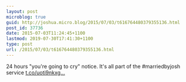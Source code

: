 ```yaml
---
layout: post
microblog: true
guid: http://joshua.micro.blog/2015/07/03/t616764480379355136.html
post_id: 37736
date: 2015-07-03T11:24:45+1100
lastmod: 2019-07-30T17:41:30+1100
type: post
url: /2015/07/03/t616764480379355136.html
---
```

24 hours "you're going to cry" notice. It's all part of the #marriedbyjosh service [t.co/uoti9nkxg...](http://t.co/uoti9nkxgS)
